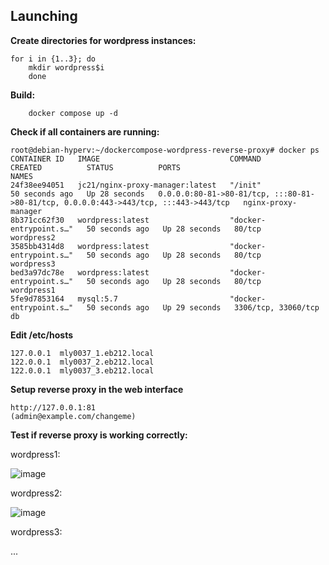 
Launching
---------
**Create directories for wordpress instances:**
	
 	for i in {1..3}; do
  		mkdir wordpress$i
    	done

**Build:**

    	docker compose up -d

**Check if all containers are running:** 

	root@debian-hyperv:~/dockercompose-wordpress-reverse-proxy# docker ps
	CONTAINER ID   IMAGE                             COMMAND                  CREATED          STATUS          PORTS                                                                                  NAMES
	24f38ee94051   jc21/nginx-proxy-manager:latest   "/init"                  50 seconds ago   Up 28 seconds   0.0.0.0:80-81->80-81/tcp, :::80-81->80-81/tcp, 0.0.0.0:443->443/tcp, :::443->443/tcp   nginx-proxy-manager
	8b371cc62f30   wordpress:latest                  "docker-entrypoint.s…"   50 seconds ago   Up 28 seconds   80/tcp                                                                                 wordpress2
	3585bb4314d8   wordpress:latest                  "docker-entrypoint.s…"   50 seconds ago   Up 28 seconds   80/tcp                                                                                 wordpress3
	bed3a97dc78e   wordpress:latest                  "docker-entrypoint.s…"   50 seconds ago   Up 28 seconds   80/tcp                                                                                 wordpress1
	5fe9d7853164   mysql:5.7                         "docker-entrypoint.s…"   50 seconds ago   Up 29 seconds   3306/tcp, 33060/tcp                                                                    db


**Edit /etc/hosts**

	127.0.0.1  mly0037_1.eb212.local
	122.0.0.1  mly0037_2.eb212.local
	122.0.0.1  mly0037_3.eb212.local

**Setup reverse proxy in the web interface**

	http://127.0.0.1:81
	(admin@example.com/changeme)
	
**Test if reverse proxy is working correctly:**

wordpress1:

![image](https://github.com/user-attachments/assets/8077a19f-6291-4494-af6d-4d69106b1531)

wordpress2:
 
![image](https://github.com/user-attachments/assets/b1ba8888-01b8-4110-aa06-c946411bd4f3)


wordpress3:

...
